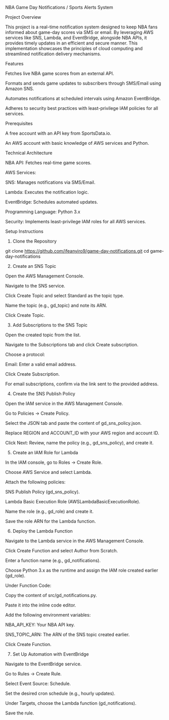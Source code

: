 NBA Game Day Notifications / Sports Alerts System

Project Overview

This project is a real-time notification system designed to keep NBA fans informed about game-day scores via SMS or email. By leveraging AWS services like SNS, Lambda, and EventBridge, alongside NBA APIs, it provides timely updates in an efficient and secure manner. This implementation showcases the principles of cloud computing and streamlined notification delivery mechanisms.

Features

Fetches live NBA game scores from an external API.

Formats and sends game updates to subscribers through SMS/Email using Amazon SNS.

Automates notifications at scheduled intervals using Amazon EventBridge.

Adheres to security best practices with least-privilege IAM policies for all services.

Prerequisites

A free account with an API key from SportsData.io.

An AWS account with basic knowledge of AWS services and Python.

Technical Architecture

NBA API: Fetches real-time game scores.

AWS Services:

SNS: Manages notifications via SMS/Email.

Lambda: Executes the notification logic.

EventBridge: Schedules automated updates.

Programming Language: Python 3.x

Security: Implements least-privilege IAM roles for all AWS services.


Setup Instructions

1. Clone the Repository

git clone https://github.com/ifeanyiro9/game-day-notifications.git
cd game-day-notifications

2. Create an SNS Topic

Open the AWS Management Console.

Navigate to the SNS service.

Click Create Topic and select Standard as the topic type.

Name the topic (e.g., gd_topic) and note its ARN.

Click Create Topic.

3. Add Subscriptions to the SNS Topic

Open the created topic from the list.

Navigate to the Subscriptions tab and click Create subscription.

Choose a protocol:

Email: Enter a valid email address.



Click Create Subscription.

For email subscriptions, confirm via the link sent to the provided address.

4. Create the SNS Publish Policy

Open the IAM service in the AWS Management Console.

Go to Policies → Create Policy.

Select the JSON tab and paste the content of gd_sns_policy.json.

Replace REGION and ACCOUNT_ID with your AWS region and account ID.

Click Next: Review, name the policy (e.g., gd_sns_policy), and create it.

5. Create an IAM Role for Lambda

In the IAM console, go to Roles → Create Role.

Choose AWS Service and select Lambda.

Attach the following policies:

SNS Publish Policy (gd_sns_policy).

Lambda Basic Execution Role (AWSLambdaBasicExecutionRole).

Name the role (e.g., gd_role) and create it.

Save the role ARN for the Lambda function.

6. Deploy the Lambda Function

Navigate to the Lambda service in the AWS Management Console.

Click Create Function and select Author from Scratch.

Enter a function name (e.g., gd_notifications).

Choose Python 3.x as the runtime and assign the IAM role created earlier (gd_role).

Under Function Code:

Copy the content of src/gd_notifications.py.

Paste it into the inline code editor.

Add the following environment variables:

NBA_API_KEY: Your NBA API key.

SNS_TOPIC_ARN: The ARN of the SNS topic created earlier.

Click Create Function.

7. Set Up Automation with EventBridge

Navigate to the EventBridge service.

Go to Rules → Create Rule.

Select Event Source: Schedule.

Set the desired cron schedule (e.g., hourly updates).

Under Targets, choose the Lambda function (gd_notifications).

Save the rule.